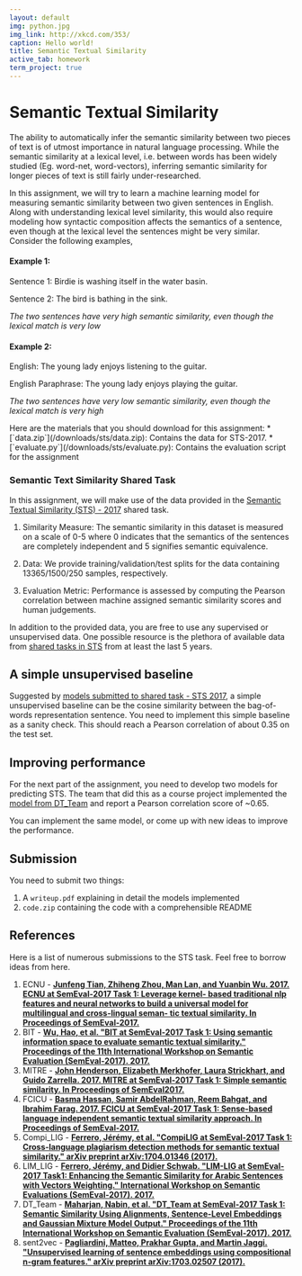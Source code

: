 ```yaml
---
layout: default
img: python.jpg
img_link: http://xkcd.com/353/
caption: Hello world!
title: Semantic Textual Similarity
active_tab: homework
term_project: true
---
```


# Semantic Textual Similarity

The ability to automatically infer the semantic similarity between two pieces of text is of utmost importance in natural language processing. While the semantic similarity at a lexical level, i.e. between words has been widely studied (Eg. word-net, word-vectors), inferring semantic similarity for longer pieces of text is still fairly under-researched.  

In this assignment, we will try to learn a machine learning model for measuring semantic similarity between two given sentences in English. Along with understanding lexical level similarity, this would also require modeling how syntactic composition affects the semantics of a sentence, even though at the lexical level the sentences might be very similar. Consider the following examples,

<!-- Semantic Textual Similarity (STS) measures the degree of equivalence in the underlying semantics of paired
snippets of text. While making such an assessment is trivial for humans, constructing algorithms and
computational models that mimic human level performance represents a difficult and deep natural language
understanding (NLU) problem. -->

#### Example 1:

Sentence 1: Birdie is washing itself in the water basin.

Sentence 2: The bird is bathing in the sink.

*The two sentences have very high semantic similarity, even though the lexical match is very low*

#### Example 2:

English: The young lady enjoys listening to the guitar.

English Paraphrase: The young lady enjoys playing the guitar.

*The two sentences have very low semantic similarity, even though the lexical match is very high*

<div class="alert alert-info" markdown="1">
Here are the materials that you should download for this assignment:
* [`data.zip`](/downloads/sts/data.zip): Contains the data for STS-2017.
* [`evaluate.py`](/downloads/sts/evaluate.py): Contains the evaluation script for the assignment
</div>


### Semantic Text Similarity Shared Task
In this assignment, we will make use of the data provided in the [Semantic Textual Similarity (STS) - 2017](http://www.aclweb.org/anthology/S17-2001) shared task.

1. Similarity Measure: The semantic similarity in this dataset is measured on a scale of 0-5 where 0 indicates that the semantics of the sentences are completely independent and 5 signifies semantic equivalence.

2. Data: We provide training/validation/test splits for the data containing 13365/1500/250 samples, respectively.

3. Evaluation Metric: Performance is assessed by computing the Pearson correlation between machine assigned semantic similarity scores and human judgements.

In addition to the provided data, you are free to use any supervised or unsupervised data. One possible resource is the plethora of available data from [shared tasks in STS](http://ixa2.si.ehu.es/stswiki/index.php/Main_Page) from at least the last 5 years.


## A simple unsupervised baseline

Suggested by [models submitted to shared task - STS 2017](http://www.aclweb.org/anthology/S17-2001), a simple unsupervised baseline can be the cosine similarity between the bag-of-words representation  sentence. You need to implement this simple baseline as a sanity check. This should reach a Pearson correlation of about 0.35 on the test set.


## Improving performance

For the next part of the assignment, you need to develop two models for predicting STS. The team that did this as a course project implemented the [model from DT_Team](http://www.aclweb.org/anthology/S17-2014) and report a Pearson correlation score of ~0.65.

You can implement the same model, or come up with new ideas to improve the performance.

## Submission

You need to submit two things:
1. A `writeup.pdf` explaining in detail the models implemented
2. `code.zip` containing the code with a comprehensible README

## References

Here is a list of numerous submissions to the STS task. Feel free to borrow ideas from here.

1. ECNU - **[Junfeng Tian, Zhiheng Zhou, Man Lan, and Yuanbin Wu. 2017. ECNU at SemEval-2017 Task 1: Leverage kernel- based traditional nlp features and neural networks to build a universal model for multilingual and cross-lingual seman- tic textual similarity. In Proceedings of SemEval-2017.](http://www.aclweb.org/anthology/S17-2028)**
2. BIT - **[Wu, Hao, et al. "BIT at SemEval-2017 Task 1: Using semantic information space to evaluate semantic textual similarity." Proceedings of the 11th International Workshop on Semantic Evaluation (SemEval-2017). 2017.](http://www.aclweb.org/anthology/S17-2007)**
3. MITRE  - **[John Henderson, Elizabeth Merkhofer, Laura Strickhart, and
Guido Zarrella. 2017. MITRE at SemEval-2017 Task 1:
Simple semantic similarity. In Proceedings of SemEval2017.](http://www.aclweb.org/anthology/S17-2027)**
4. FCICU  -  **[Basma Hassan, Samir AbdelRahman, Reem Bahgat, and Ibrahim Farag. 2017. FCICU at SemEval-2017 Task 1: Sense-based language independent semantic textual
similarity approach. In Proceedings of SemEval-2017.](http://www.aclweb.org/anthology/S17-2015)**
5. Compi_LIG  -  **[Ferrero, Jérémy, et al. "CompiLIG at SemEval-2017 Task 1: Cross-language plagiarism detection methods for semantic textual similarity." arXiv preprint arXiv:1704.01346 (2017).](https://arxiv.org/pdf/1704.01346.pdf)**
6. LIM_LIG  -  **[Ferrero, Jérémy, and Didier Schwab. "LIM-LIG at SemEval-2017 Task1: Enhancing the Semantic Similarity for Arabic Sentences with Vectors Weighting." International Workshop on Semantic Evaluations (SemEval-2017). 2017.](https://hal.archives-ouvertes.fr/hal-01531255/)**
7. DT_Team -  **[Maharjan, Nabin, et al. "DT_Team at SemEval-2017 Task 1: Semantic Similarity Using Alignments, Sentence-Level Embeddings and Gaussian Mixture Model Output." Proceedings of the 11th International Workshop on Semantic Evaluation (SemEval-2017). 2017.](http://www.aclweb.org/anthology/S17-2014)**  
8. sent2vec  -  **[Pagliardini, Matteo, Prakhar Gupta, and Martin Jaggi. "Unsupervised learning of sentence embeddings using compositional n-gram features." arXiv preprint arXiv:1703.02507 (2017).](https://arxiv.org/abs/1703.02507)**
